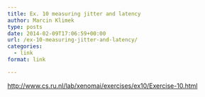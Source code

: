 ```yaml
---
title: Ex. 10 measuring jitter and latency
author: Marcin Klimek
type: posts
date: 2014-02-09T17:06:59+00:00
url: /ex-10-measuring-jitter-and-latency/
categories:
  - link
format: link

---
```

<p dir="ltr">
  <a href="http://www.cs.ru.nl/lab/xenomai/exercises/ex10/Exercise-10.html"><a href="http://www.cs.ru.nl/lab/xenomai/exercises/ex10/Exercise-10.html" >http://www.cs.ru.nl/lab/xenomai/exercises/ex10/Exercise-10.html</a></a>
</p>